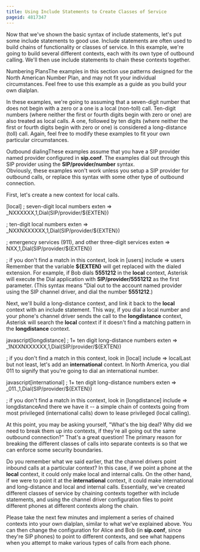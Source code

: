 ```yaml
---
title: Using Include Statements to Create Classes of Service
pageid: 4817347
---
```


Now that we've shown the basic syntax of include statements, let's put some include statements to good use. Include statements are often used to build chains of functionality or classes of service. In this example, we're going to build several different contexts, each with its own type of outbound calling. We'll then use include statements to chain these contexts together.

Numbering PlansThe examples in this section use patterns designed for the North American Number Plan, and may not fit your individual circumstances. Feel free to use this example as a guide as you build your own dialplan.

In these examples, we're going to assuming that a seven-digit number that does not begin with a zero or a one is a local (non-toll) call. Ten-digit numbers (where neither the first or fourth digits begin with zero or one) are also treated as local calls. A one, followed by ten digits (where neither the first or fourth digits begin with zero or one) is considered a long-distance (toll) call. Again, feel free to modify these examples to fit your own particular circumstances.

Outbound dialingThese examples assume that you have a SIP provider named provider configured in **sip.conf**. The examples dial out through this SIP provider using the **SIP/provider/number** syntax.  
 Obviously, these examples won't work unless you setup a SIP provider for outbound calls, or replace this syntax with some other type of outbound connection.

First, let's create a new context for local calls.

[local]
; seven-digit local numbers
exten => \_NXXXXXX,1,Dial(SIP/provider/${EXTEN})

; ten-digit local numbers
exten => \_NXXNXXXXXX,1,Dial(SIP/provider/${EXTEN})

; emergency services (911), and other three-digit services
exten => NXX,1,Dial(SIP/provider/${EXTEN})

; if you don't find a match in this context, look in [users]
include => users
Remember that the variable **${EXTEN}** will get replaced with the dialed extension. For example, if Bob dials **5551212** in the **local** context, Asterisk will execute the Dial application with **SIP/provider/5551212** as the first parameter. (This syntax means "Dial out to the account named provider using the SIP channel driver, and dial the number **5551212**.)

Next, we'll build a long-distance context, and link it back to the **local** context with an include statement. This way, if you dial a local number and your phone's channel driver sends the call to the **longdistance** context, Asterisk will search the **local** context if it doesn't find a matching pattern in the **longdistance** context.

javascript[longdistance]
; 1+ ten digit long-distance numbers
exten => \_1NXXNXXXXXX,1,Dial(SIP/provider/${EXTEN})

; if you don't find a match in this context, look in [local]
include => localLast but not least, let's add an **international** context. In North America, you dial 011 to signify that you're going to dial an international number.

javascript[international]
; 1+ ten digit long-distance numbers
exten => \_011.,1,Dial(SIP/provider/${EXTEN})

; if you don't find a match in this context, look in [longdistance]
include => longdistanceAnd there we have it -- a simple chain of contexts going from most privileged (international calls) down to lease privileged (local calling).

At this point, you may be asking yourself, "What's the big deal? Why did we need to break them up into contexts, if they're all going out the same outbound connection?" That's a great question! The primary reason for breaking the different classes of calls into separate contexts is so that we can enforce some security boundaries.

Do you remember what we said earlier, that the channel drivers point inbound calls at a particular context? In this case, if we point a phone at the **local** context, it could only make local and internal calls. On the other hand, if we were to point it at the **international** context, it could make international and long-distance and local and internal calls. Essentially, we've created different classes of service by chaining contexts together with include statements, and using the channel driver configuration files to point different phones at different contexts along the chain.

Please take the next few minutes and implement a series of chained contexts into your own dialplan, similar to what we've explained above. You can then change the configuration for Alice and Bob (in **sip.conf**, since they're SIP phones) to point to different contexts, and see what happens when you attempt to make various types of calls from each phone.

